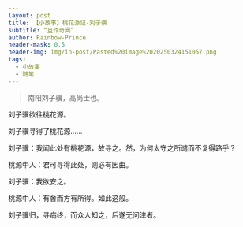 ```yaml
---
layout: post
title: 【小故事】桃花源记-刘子骥
subtitle: “且作奇闻”
author: Rainbow-Prince
header-mask: 0.5
header-img: img/in-post/Pasted%20image%2020250324151057.png
tags:
  - 小故事
  - 随笔
---
```


> 南阳刘子骥，高尚士也。

刘子骥欲往桃花源。

刘子骥寻得了桃花源……

刘子骥：我闻此处有桃花源，故寻之。然，为何太守之所谴而不复得路乎？

桃源中人：君可寻得此处，则必有因由。

刘子骥：我欲安之。

桃源中人：有舍而方有所得。如此这般。

刘子骥归，寻病终，而众人知之，后遂无问津者。